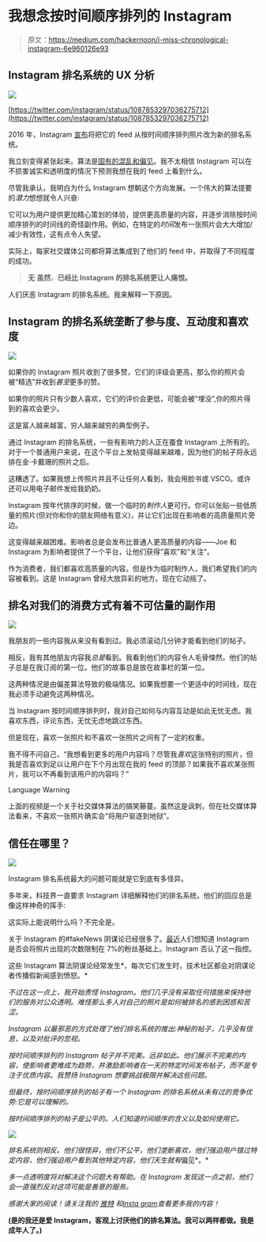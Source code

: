 # 我想念按时间顺序排列的 Instagram

> 原文：<https://medium.com/hackernoon/i-miss-chronological-instagram-6e960126e93>

## Instagram 排名系统的 UX 分析

![](img/ab9e98e7de17ae594028043ec50f68df.png)

[https://twitter.com/instagram/status/1087853297036275712](https://twitter.com/instagram/status/1087853297036275712)

2016 年，Instagram [宣布](https://later.com/blog/new-instagram-algorithm/)将把它的 feed 从按时间顺序排列照片改为新的排名系统。

我立刻变得紧张起来。算法是[固有的混乱和偏见](https://www.independent.co.uk/life-style/gadgets-and-tech/news/instagram-feed-algorithm-reach-posts-chronological-seven-percent-a8743391.html)。我不太相信 Instagram 可以在不损害诚实和透明度的情况下预测我想在我的 feed 上看到什么。

尽管我承认，我明白为什么 Instagram 想朝这个方向发展。一个伟大的算法提要的*潜力*想想就令人兴奋:

它可以为用户提供更加精心策划的体验，提供更高质量的内容，并逐步消除按时间顺序排列的时间线的奇怪副作用。例如，在特定的*时间*发布一张照片会大大增加/减少有效性，这有点令人失望。

实际上，每家社交媒体公司都将算法集成到了他们的 feed 中，并取得了不同程度的成功。

> **无** **虽然**，**已经比 Instagram 的排名系统更让人痛恨。**

人们厌恶 Instagram 的排名系统。我来解释一下原因。

## Instagram 的排名系统垄断了参与度、互动度和喜欢度

![](img/f300d6452db425fa70bdc33810b24535.png)

如果你的 Instagram 照片收到了很多赞，它们的评级会更高，那么你的照片会被“精选”并收到*甚至*更多的赞。

如果你的照片只有少数人喜欢，它们的评价会更低，可能会被“埋没”,你的照片得到的喜欢会更少。

这是富人越来越富，穷人越来越穷的典型例子。

通过 Instagram 的排名系统，一些有影响力的人正在蚕食 Instagram 上所有的。对于一个普通用户来说，在这个平台上发帖变得越来越难，因为他们的帖子将永远排在金·卡戴珊的照片之后。

这糟透了。如果我想上传照片并且不让任何人看到，我会用脸书或 VSCO。或许还可以用电子邮件发给我奶奶。

Instagram 按年代排序的时候，做一个临时的*制作人*更可行。你可以张贴一些低质量的照片(但对你和你的朋友网络有意义)，并让它们出现在影响者的高质量照片旁边。

这变得越来越困难。影响者总是会发布比普通人更高质量的内容——Joe 和 Instagram 为影响者提供了一个平台，让他们获得“喜欢”和“关注”。

作为消费者，我们都喜欢高质量的内容。但是作为临时制作人，我们希望我们的内容被看到。这是 Instagram 曾经大放异彩的地方。现在它动摇了。

## 排名对我们的消费方式有着不可估量的副作用

![](img/61bea9b8119fcec16cd0d91ea53f5ec4.png)

我朋友的一些内容我从来没有看到过。我必须滚动几分钟才能看到他们的帖子。

相反，我有其他朋友内容我*总是*看到。我看到他们的内容令人毛骨悚然。他们的帖子总是在我订阅的第一位。他们的故事总是放在故事栏的第一位。

这两种情况是由偏差算法导致的极端情况。如果我想要一个更适中的时间线，现在我必须手动避免这两种情况。

当 Instagram 按时间顺序排列时，我对自己如何与内容互动是如此无忧无虑。我喜欢东西，评论东西，无忧无虑地跳过东西。

但是现在，喜欢一张照片和不喜欢一张照片之间有了一定的权重。

我不得不问自己，“我想看到更多的用户内容吗？尽管我*喜欢*这张特别的照片，但我是否喜欢到足以让用户在下个月出现在我的 feed 的顶部？如果我不喜欢某张照片，我可以不再看到该用户的内容吗？”

Language Warning

上面的视频是一个关于社交媒体算法的搞笑藤蔓。虽然这是讽刺，但在社交媒体算法看来，不喜欢一张照片确实会“将用户驱逐到地狱”。

## 信任在哪里？

![](img/d7f9e4e81fa41aa766915eefb95d7d5c.png)

Instagram 排名系统最大的问题可能就是它到底有多怪异。

多年来，科技界一直要求 Instagram 详细解释他们的排名系统，他们的回应总是像这样神奇的挥手:

这实际上能说明什么吗？不完全是。

关于 Instagram 的#fakeNews 阴谋论已经很多了。[最近](https://www.independent.co.uk/life-style/gadgets-and-tech/news/instagram-feed-algorithm-reach-posts-chronological-seven-percent-a8743391.html)人们想知道 Instagram 是否会将照片出现的次数限制在 7%的粉丝基础上。Instagram 否认了这一指控。

这些 Instagram 算法阴谋论经常发生*，每次它们发生时，技术社区都会对阴谋论者传播假新闻感到愤怒。*

*不过在这一点上，我开始责怪 Instagram。他们几乎没有采取任何措施来保持他们的服务对公众透明。难怪那么多人对自己的照片是如何被排名的感到困惑和苦涩。*

*Instagram 以最邪恶的方式处理了他们排名系统的推出:神秘的帖子，几乎没有信息，以及对批评的忽视。*

*按时间顺序排列的 Instagram 帖子并不完美。远非如此。他们展示不完美的内容，使影响者更难成为趋势，并激励影响者在一天的特定时间发布帖子，而不是专注于优质内容。我赞扬 Instagram 想要挑战极限并解决这些问题。*

*但最终，按时间顺序排列的帖子有一个 Instagram 的排名系统从未有过的竞争优势:它是可以理解的。*

*按时间顺序排列的帖子是公平的。人们知道时间顺序的含义以及如何使用它。*

*![](img/0855b51158c8d0dd521d62f1c25864ff.png)*

*排名系统则相反。他们很怪异，他们不公平，他们垄断喜欢，他们强迫用户错过特定内容，他们强迫用户看到其他特定内容，他们天生就有*偏见*。*

*多一点透明度将对解决这个问题大有帮助。在 Instagram 发现这一点之前，他们会一直强烈反对这项可能是善意的服务。*

**感谢大家的阅读！请关注我的* [*推特*](https://twitter.com/maxvwalbert) *和*[*insta gram*](https://www.instagram.com/max.albert1/)*查看更多我的内容！**

**(是的我还是爱 Instagram，客观上讨厌他们的排名算法。我可以两样都做。我是成年人了。)**